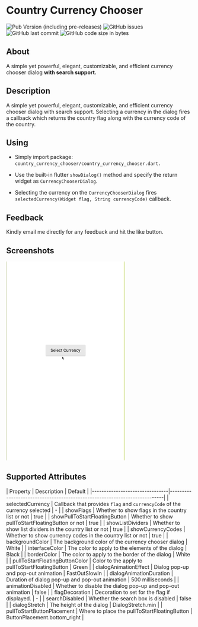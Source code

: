 # Country Currency Chooser

![Pub Version (including pre-releases)](https://img.shields.io/pub/v/country_currency_chooser?include_prereleases)
![GitHub issues](https://img.shields.io/github/issues-raw/imujtaba8488/package_country_currency_chooser)
![GitHub last commit](https://img.shields.io/github/last-commit/imujtaba8488/package_country_currency_chooser)
![GitHub code size in bytes](https://img.shields.io/github/languages/code-size/imujtaba8488/package_country_currency_chooser)

## About

A simple yet powerful, elegant, customizable, and efficient currency chooser dialog __with search support.__

## Description

A simple yet powerful, elegant, customizable, and efficient currency chooser dialog with search support. Selecting a currency in the dialog fires a callback which returns the country flag along with the currency code of the country.

## Using

* Simply import package: `country_currency_chooser/country_currency_chooser.dart.`

* Use the built-in flutter `showDialog()` method and specify the return widget as
`CurrencyChooserDialog`.

* Selecting the currency on the `CurrencyChooserDialog` fires `selectedCurrency(Widget flag, String currencyCode)` callback.

## Feedback

Kindly email me directly for any feedback and hit the like button.

## Screenshots

![Screenshot](https://github.com/imujtaba8488/showcase/blob/master/currency_chooser_01.gif)

## Supported Attributes

| Property | Description | Default |
|--------------------------------|---------------------------------------------------------------------------|
| selectedCurrency | Callback that provides `flag` and `currencyCode` of the currency selected | - |
| showFlags | Whether to show flags in the country list or not | true |
| showPullToStartFloatingButton | Whether to show pullToStartFloatingButton or not | true |
| showListDividers | Whether to show list dividers in the country list or not | true |
| showCurrencyCodes | Whether to show currency codes in the country list or not | true |
| backgroundColor | The background color of the currency chooser dialog | White |
| interfaceColor | The color to apply to the elements of the dialog | Black |
| borderColor | The color to apply to the border of the dialog | White |
| pullToStartFloatingButtonColor | Color to the apply to pullToStartFloatingButton | Green |
| dialogAnimationEffect | Dialog pop-up and pop-out animation | FastOutSlowIn |
| dialogAnimationDuration | Duration of dialog pop-up and pop-out animation | 500 milliseconds |
| animationDisabled | Whether to disable the dialog pop-up and pop-out animation | false |
| flagDecoration | Decoration to set for the flag if displayed. | -  |
| searchDisabled | Whether the search box is disabled | false |
| dialogStretch | The height of the dialog | DialogStretch.min |
| pullToStartButtonPlacement | Where to place the pullToStartFloatingButton | ButtonPlacement.bottom_right |
